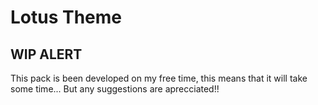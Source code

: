 # Lotus Theme

## WIP ALERT

This pack is been developed on my free time, this means that it will take some time...
But any suggestions are aprecciated!!
